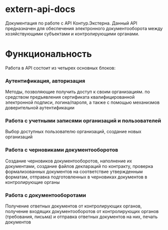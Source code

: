 # extern-api-docs
Документация по работе с API Контур.Экстерна. Данный API предназначен для обеспечения электронного документооборота между хозяйствующими субъектами и контролирующими органами. 

# Функциональность
Работа в API состоит из четырех основных блоков: 

### Аутентификация, авторизация 
Методы, позволяющие получить доступ к своим организациям.  по средством предъявления сертификата квалифицированной электронной подписи, логина/пароля, а также с помощью механизмов доверительной аутентификации

### Работа с учетными записями организаций и пользователей
Выбор доступных пользователю организаций, создание новых организаций

### Работа с черновиками документооборотов
Создание черновиков документооборотов, наполнение их документами, создание файлов деклараций по контракту, проверка формализованных документов на соответствие утвержденным форматам, отправка подготовленных в черновиках документов в контролирующие органы

### Работа с документооборотами
Получение ответных документов от контролирующих органов, получение входящих документооборотов от контролирующих органов (требования, письма) и отправка ответных документов на них, печать документов
